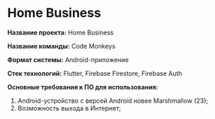 # Home Business

**Название проекта:** Home Business

**Название команды:** Code Monkeys

**Формат системы:** Android-приложение

**Стек технологий:** Flutter, Firebase Firestore, Firebase Auth

**Основные требования к ПО для использования:**

1. Android-устройство с версей Android новее Marshmallow (23);
2. Возможность выхода в Интернет;

